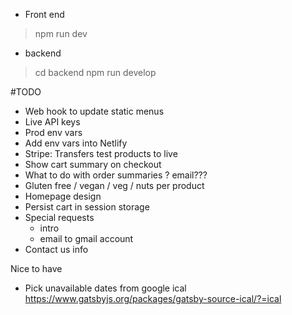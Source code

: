 * Front end 

> npm run dev

* backend

> cd backend
> npm run develop


#TODO

* Web hook to update static menus
* Live API keys
* Prod env vars
* Add env vars into Netlify
* Stripe: Transfers test products to live
* Show cart summary on checkout
* What to do with order summaries ? email???
* Gluten free / vegan / veg / nuts per product
* Homepage design
* Persist cart in session storage
* Special requests
  - intro 
  * email to gmail account
* Contact us info


Nice to have
* Pick unavailable dates from google ical https://www.gatsbyjs.org/packages/gatsby-source-ical/?=ical
